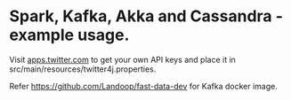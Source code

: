 # Spark, Kafka, Akka and Cassandra - example usage.

Visit [apps.twitter.com](https://apps.twitter.com) to get your own API keys and place it in 
src/main/resources/twitter4j.properties.

Refer https://github.com/Landoop/fast-data-dev for Kafka docker image.